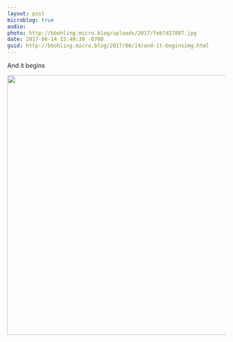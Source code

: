 ```yaml
---
layout: post
microblog: true
audio: 
photo: http://bbohling.micro.blog/uploads/2017/feb7d27887.jpg
date: 2017-06-14 15:49:39 -0700
guid: http://bbohling.micro.blog/2017/06/14/and-it-beginsimg.html
---
```

And it begins

<img src="http://bbohling.micro.blog/uploads/2017/feb7d27887.jpg" width="600" height="600" style="height: auto" />
